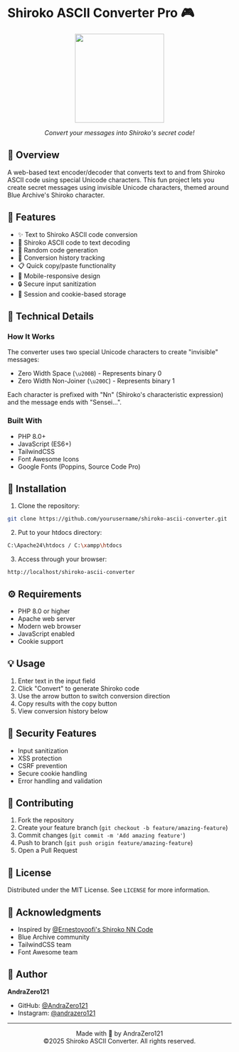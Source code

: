 # Shiroko ASCII Converter Pro 🎮

<div align="center">
  <img src="https://pbs.twimg.com/profile_images/1575119130293768192/wYFj1kYZ_400x400.jpg" width="200" height="200">
  <p><em>Convert your messages into Shiroko's secret code!</em></p>
</div>

## 📝 Overview

A web-based text encoder/decoder that converts text to and from Shiroko ASCII code using special Unicode characters. This fun project lets you create secret messages using invisible Unicode characters, themed around Blue Archive's Shiroko character.

## 🌟 Features

- ✨ Text to Shiroko ASCII code conversion
- 🔄 Shiroko ASCII code to text decoding
- 🎲 Random code generation
- 📜 Conversion history tracking
- 📋 Quick copy/paste functionality
- 📱 Mobile-responsive design
- 🔒 Secure input sanitization
- 💾 Session and cookie-based storage

## 🔧 Technical Details

### How It Works

The converter uses two special Unicode characters to create "invisible" messages:

- Zero Width Space (`\u200B`) - Represents binary 0
- Zero Width Non-Joiner (`\u200C`) - Represents binary 1

Each character is prefixed with "Nn" (Shiroko's characteristic expression) and the message ends with "Sensei...".

### Built With

- PHP 8.0+
- JavaScript (ES6+)
- TailwindCSS
- Font Awesome Icons
- Google Fonts (Poppins, Source Code Pro)

## 🚀 Installation

1. Clone the repository:

```bash
git clone https://github.com/yourusername/shiroko-ascii-converter.git
```

2. Put to your htdocs directory:

```bash
C:\Apache24\htdocs / C:\xampp\htdocs
```

3. Access through your browser:

```
http://localhost/shiroko-ascii-converter
```

## ⚙️ Requirements

- PHP 8.0 or higher
- Apache web server
- Modern web browser
- JavaScript enabled
- Cookie support

## 💡 Usage

1. Enter text in the input field
2. Click "Convert" to generate Shiroko code
3. Use the arrow button to switch conversion direction
4. Copy results with the copy button
5. View conversion history below

## 🔐 Security Features

- Input sanitization
- XSS protection
- CSRF prevention
- Secure cookie handling
- Error handling and validation

## 🤝 Contributing

1. Fork the repository
2. Create your feature branch (`git checkout -b feature/amazing-feature`)
3. Commit changes (`git commit -m 'Add amazing feature'`)
4. Push to branch (`git push origin feature/amazing-feature`)
5. Open a Pull Request

## 📜 License

Distributed under the MIT License. See `LICENSE` for more information.

## 🙏 Acknowledgments

- Inspired by [@Ernestoyoofi's Shiroko NN Code](https://ernestoyoofi.github.io/shiroko-nn-code)
- Blue Archive community
- TailwindCSS team
- Font Awesome team

## 👤 Author

**AndraZero121**

- GitHub: [@AndraZero121](https://github.com/AndraZero121)
- Instagram: [@andrazero121](https://www.instagram.com/andrazero121)

---

<div align="center">
  Made with 💖 by AndraZero121
  <br>
  ©2025 Shiroko ASCII Converter. All rights reserved.
</div>
